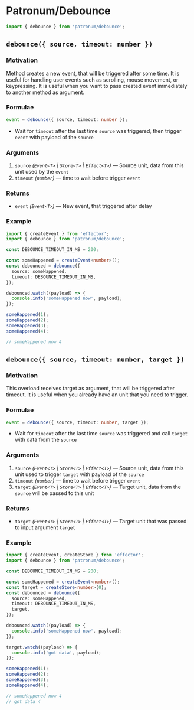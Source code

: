 # Patronum/Debounce

```ts
import { debounce } from 'patronum/debounce';
```

## `debounce({ source, timeout: number })`

### Motivation

Method creates a new event, that will be triggered after some time. It is useful for handling user events such as scrolling, mouse movement, or keypressing.
It is useful when you want to pass created event immediately to another method as argument.

### Formulae

```ts
event = debounce({ source, timeout: number });
```

- Wait for `timeout` after the last time `source` was triggered, then trigger `event` with payload of the `source`

### Arguments

1. `source` _(`Event<T>` | `Store<T>` | `Effect<T>`)_ — Source unit, data from this unit used by the `event`
1. `timeout` _(`number`)_ — time to wait before trigger `event`

### Returns

- `event` _(`Event<T>`)_ — New event, that triggered after delay

### Example

```ts
import { createEvent } from 'effector';
import { debounce } from 'patronum/debounce';

const DEBOUNCE_TIMEOUT_IN_MS = 200;

const someHappened = createEvent<number>();
const debounced = debounce({
  source: someHappened,
  timeout: DEBOUNCE_TIMEOUT_IN_MS,
});

debounced.watch((payload) => {
  console.info('someHappened now', payload);
});

someHappened(1);
someHappened(2);
someHappened(3);
someHappened(4);

// someHappened now 4
```

## `debounce({ source, timeout: number, target })`

### Motivation

This overload receives target as argument, that will be triggered after timeout.
It is useful when you already have an unit that you need to trigger.

### Formulae

```ts
event = debounce({ source, timeout: number, target });
```

- Wait for `timeout` after the last time `source` was triggered and call `target` with data from the `source`

### Arguments

1. `source` _(`Event<T>` | `Store<T>` | `Effect<T>`)_ — Source unit, data from this unit used to trigger `target` with payload of the `source`
1. `timeout` _(`number`)_ — time to wait before trigger `event`
1. `target` _(`Event<T>` | `Store<T>` | `Effect<T>`)_ — Target unit, data from the `source` will be passed to this unit

### Returns

- `target` _(`Event<T>` | `Store<T>` | `Effect<T>`)_ — Target unit that was passed to input argument `target`

### Example

```ts
import { createEvent, createStore } from 'effector';
import { debounce } from 'patronum/debounce';

const DEBOUNCE_TIMEOUT_IN_MS = 200;

const someHappened = createEvent<number>();
const target = createStore<number>(0);
const debounced = debounce({
  source: someHappened,
  timeout: DEBOUNCE_TIMEOUT_IN_MS,
  target,
});

debounced.watch((payload) => {
  console.info('someHappened now', payload);
});

target.watch((payload) => {
  console.info('got data', payload);
});

someHappened(1);
someHappened(2);
someHappened(3);
someHappened(4);

// someHappened now 4
// got data 4
```
